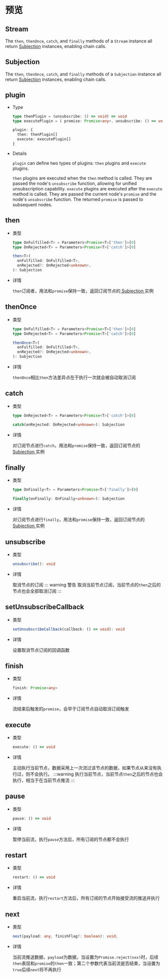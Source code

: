 <script setup>
import Stream from '../../components/stream.vue'
import Subjection from '../../components/subjection.vue'
</script>

# 预览

## Stream

<Stream />

The `then`, `thenOnce`, `catch`, and `finally` methods of a `Stream` instance all return [Subjection](#subjection) instances, enabling chain calls.

## Subjection

<Subjection />

The `then`, `thenOnce`, `catch`, and `finally` methods of a `Subjection` instance all return [Subjection](#subjection) instances, enabling chain calls.


## plugin

- Type

  ```typescript
  type thenPlugin = (unsubscribe: () => void) => void
  type executePlugin = ( promise: Promise<any>, unsubscribe: () => void ) => Promise<any>

  plugin: {
    then: thenPlugin[]
    execute: executePlugin[]
  }
  ```

- Details

  `plugin` can define two types of plugins: `then` plugins and `execute` plugins.

  `then` plugins are executed when the `then` method is called. They are passed the node's `unsubscribe` function, allowing for unified unsubscription capability. `execute` plugins are executed after the `execute` method is called. They are passed the current node's `promise` and the node's `unsubscribe` function. The returned `promise` is passed to subsequent nodes.


## then

- 类型

  ```typescript
  type OnFulfilled<T> = Parameters<Promise<T>['then']>[0]
  type OnRejected<T> = Parameters<Promise<T>['catch']>[0]

  then<T>(
    onFulfilled: OnFulfilled<T>,
    onRejected?: OnRejected<unknown>,
  ): Subjection
  ```

- 详情

  `then`订阅者，用法和`promise`保持一致，返回订阅节点的[ Subjection ](#subjection)实例

## thenOnce

- 类型

  ```typescript
  type OnFulfilled<T> = Parameters<Promise<T>['then']>[0]
  type OnRejected<T> = Parameters<Promise<T>['catch']>[0]

  thenOnce<T>(
    onFulfilled: OnFulfilled<T>,
    onRejected?: OnRejected<unknown>,
  ): Subjection
  ```

- 详情

  `thenOnce`相比`then`方法差异点在于执行一次就会被自动取消订阅

## catch

- 类型

  ```typescript
  type OnRejected<T> = Parameters<Promise<T>['catch']>[0]

  catch(onRejected: OnRejected<unknown>): Subjection
  ```

- 详情

  对订阅节点进行`catch`，用法和`promise`保持一致，返回订阅节点的[ Subjection ](#subjection)实例

## finally

- 类型

  ```typescript
  type OnFinally<T> = Parameters<Promise<T>['finally']>[0]

  finally(onFinally: OnFinally<unknown>): Subjection
  ```

- 详情

  对订阅节点进行`finally`，用法和`promise`保持一致，返回订阅节点的[ Subjection ](#subjection)实例

## unsubscribe

- 类型

  ```typescript
  unsubscribe(): void
  ```

- 详情

  取消节点的订阅
  ::: warning 警告
  取消当前节点订阅，当前节点的`then`之后的节点也会全部取消订阅
  :::

## setUnsubscribeCallback

- 类型

  ```typescript
  setUnsubscribeCallback(callback: () => void): void
  ```

- 详情

  设置取消节点订阅的回调函数

## finish

- 类型

  ```typescript
  finish: Promise<any>
  ```

- 详情

  流结束后触发的`promise`，会早于订阅节点自动取消订阅触发

## execute

- 类型

  ```typescript
  execute: () => void
  ```

- 详情

  主动执行当前节点，数据采用上一次流过该节点的数据，如果节点从来没有执行过，则不会执行。
  :::warning
  执行当前节点，当前节点`then`之后的节点也会执行，相当于在当前节点推流
  :::

## pause

- 类型

  ```typescript
  pause: () => void
  ```

- 详情

  暂停当前流，执行`pause`方法后，所有订阅的节点都不会执行

## restart

- 类型

  ```typescript
  restart: () => void
  ```

- 详情

  重启当前流，执行`restart`方法后，所有订阅的节点开始接受流的推送并执行

## next

- 类型

  ```typescript
  next(payload: any, finishFlag?: boolean): void;
  ```

- 详情

  当前流推送数据，`payload`为数据，当设置为`Promise.reject(xxx)`时，后续`then`表现和`promise`的`then`一致；第二个参数代表当前流是否结束，当设置为`true`后续`next`将不再执行
